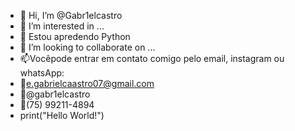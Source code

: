 - 👋 Hi, I’m @Gabr1elcastro
- 👀 I’m interested in ...
- 🌱 Estou apredendo Python
- 💞️ I’m looking to collaborate on ...
- 📫Vocêpode entrar em contato comigo pelo email, instagram ou whatsApp:
- 📧e.gabrielcaastro07@gmail.com
- 📸@gabr1elcastro
- 📱(75) 99211-4894
- print("Hello World!")
<!---
Gabr1elcastro/Gabr1elcastro is a ✨ special ✨ repository because its `README.md` (this file) appears on your GitHub profile.
You can click the Preview link to take a look at your changes.
--->
